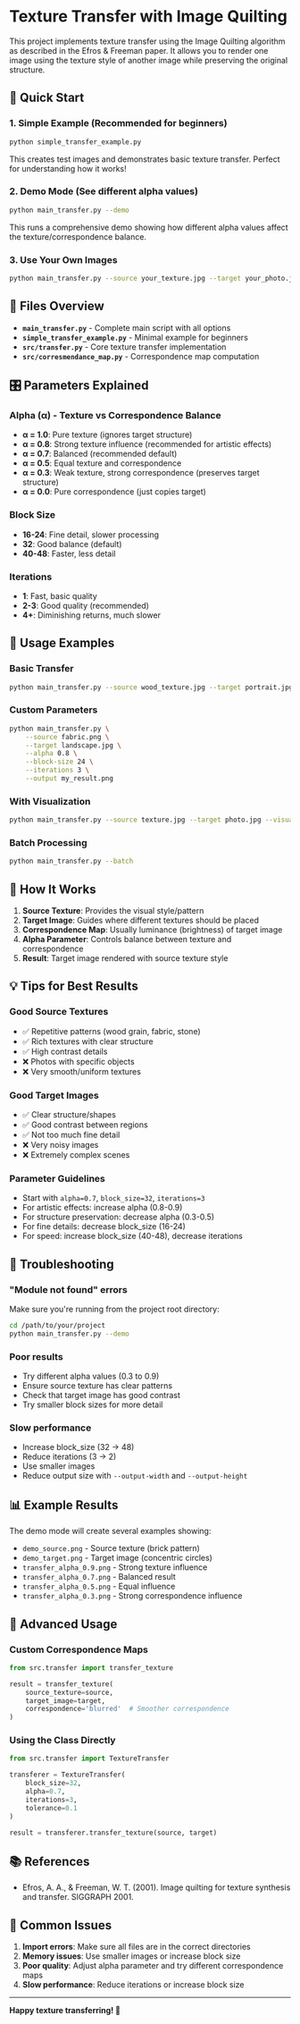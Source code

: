 # Texture Transfer with Image Quilting

This project implements texture transfer using the Image Quilting algorithm as described in the Efros & Freeman paper. It allows you to render one image using the texture style of another image while preserving the original structure.

## 🚀 Quick Start

### 1. Simple Example (Recommended for beginners)

```bash
python simple_transfer_example.py
```

This creates test images and demonstrates basic texture transfer. Perfect for understanding how it works!

### 2. Demo Mode (See different alpha values)

```bash
python main_transfer.py --demo
```

This runs a comprehensive demo showing how different alpha values affect the texture/correspondence balance.

### 3. Use Your Own Images

```bash
python main_transfer.py --source your_texture.jpg --target your_photo.jpg --output result.png
```

## 📁 Files Overview

- **`main_transfer.py`** - Complete main script with all options
- **`simple_transfer_example.py`** - Minimal example for beginners  
- **`src/transfer.py`** - Core texture transfer implementation
- **`src/corresmendance_map.py`** - Correspondence map computation

## 🎛️ Parameters Explained

### Alpha (α) - Texture vs Correspondence Balance
- **α = 1.0**: Pure texture (ignores target structure)
- **α = 0.8**: Strong texture influence (recommended for artistic effects)
- **α = 0.7**: Balanced (recommended default)
- **α = 0.5**: Equal texture and correspondence
- **α = 0.3**: Weak texture, strong correspondence (preserves target structure)
- **α = 0.0**: Pure correspondence (just copies target)

### Block Size
- **16-24**: Fine detail, slower processing
- **32**: Good balance (default)
- **40-48**: Faster, less detail

### Iterations
- **1**: Fast, basic quality
- **2-3**: Good quality (recommended)
- **4+**: Diminishing returns, much slower

## 📖 Usage Examples

### Basic Transfer
```bash
python main_transfer.py --source wood_texture.jpg --target portrait.jpg
```

### Custom Parameters
```bash
python main_transfer.py \
    --source fabric.png \
    --target landscape.jpg \
    --alpha 0.8 \
    --block-size 24 \
    --iterations 3 \
    --output my_result.png
```

### With Visualization
```bash
python main_transfer.py --source texture.jpg --target photo.jpg --visualize
```

### Batch Processing
```bash
python main_transfer.py --batch
```

## 🎨 How It Works

1. **Source Texture**: Provides the visual style/pattern
2. **Target Image**: Guides where different textures should be placed
3. **Correspondence Map**: Usually luminance (brightness) of target image
4. **Alpha Parameter**: Controls balance between texture and correspondence
5. **Result**: Target image rendered with source texture style

## 💡 Tips for Best Results

### Good Source Textures
- ✅ Repetitive patterns (wood grain, fabric, stone)
- ✅ Rich textures with clear structure
- ✅ High contrast details
- ❌ Photos with specific objects
- ❌ Very smooth/uniform textures

### Good Target Images
- ✅ Clear structure/shapes
- ✅ Good contrast between regions
- ✅ Not too much fine detail
- ❌ Very noisy images
- ❌ Extremely complex scenes

### Parameter Guidelines
- Start with `alpha=0.7`, `block_size=32`, `iterations=3`
- For artistic effects: increase alpha (0.8-0.9)
- For structure preservation: decrease alpha (0.3-0.5)
- For fine details: decrease block_size (16-24)
- For speed: increase block_size (40-48), decrease iterations

## 🔧 Troubleshooting

### "Module not found" errors
Make sure you're running from the project root directory:
```bash
cd /path/to/your/project
python main_transfer.py --demo
```

### Poor results
- Try different alpha values (0.3 to 0.9)
- Ensure source texture has clear patterns
- Check that target image has good contrast
- Try smaller block sizes for more detail

### Slow performance
- Increase block_size (32 → 48)
- Reduce iterations (3 → 2)
- Use smaller images
- Reduce output size with `--output-width` and `--output-height`

## 📊 Example Results

The demo mode will create several examples showing:
- `demo_source.png` - Source texture (brick pattern)
- `demo_target.png` - Target image (concentric circles)
- `transfer_alpha_0.9.png` - Strong texture influence
- `transfer_alpha_0.7.png` - Balanced result
- `transfer_alpha_0.5.png` - Equal influence
- `transfer_alpha_0.3.png` - Strong correspondence influence

## 🔬 Advanced Usage

### Custom Correspondence Maps
```python
from src.transfer import transfer_texture

result = transfer_texture(
    source_texture=source,
    target_image=target,
    correspondence='blurred'  # Smoother correspondence
)
```

### Using the Class Directly
```python
from src.transfer import TextureTransfer

transferer = TextureTransfer(
    block_size=32,
    alpha=0.7,
    iterations=3,
    tolerance=0.1
)

result = transferer.transfer_texture(source, target)
```

## 📚 References

- Efros, A. A., & Freeman, W. T. (2001). Image quilting for texture synthesis and transfer. SIGGRAPH 2001.

## 🐛 Common Issues

1. **Import errors**: Make sure all files are in the correct directories
2. **Memory issues**: Use smaller images or increase block size
3. **Poor quality**: Adjust alpha parameter and try different correspondence maps
4. **Slow performance**: Reduce iterations or increase block size

---

**Happy texture transferring! 🎨** 